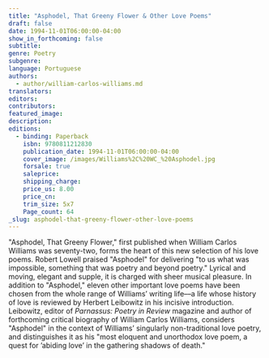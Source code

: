 ```yaml
---
title: "Asphodel, That Greeny Flower & Other Love Poems"
draft: false
date: 1994-11-01T06:00:00-04:00
show_in_forthcoming: false
subtitle:
genre: Poetry
subgenre:
language: Portuguese
authors:
  - author/william-carlos-williams.md
translators:
editors:
contributors:
featured_image:
description:
editions:
  - binding: Paperback
    isbn: 9780811212830
    publication_date: 1994-11-01T06:00:00-04:00
    cover_image: /images/Williams%2C%20WC_%20Asphodel.jpg
    forsale: true
    saleprice:
    shipping_charge:
    price_us: 8.00
    price_cn:
    trim_size: 5x7
    Page_count: 64
_slug: asphodel-that-greeny-flower-other-love-poems
---
```


"Asphodel, That Greeny Flower," first published when William Carlos Williams was seventy-two, forms the heart of this new selection of his love poems. Robert Lowell praised "Asphodel" for delivering "to us what was impossible, something that was poetry and beyond poetry." Lyrical and moving, elegant and supple, it is charged with sheer musical pleasure. In addition to "Asphodel," eleven other important love poems have been chosen from the whole range of Williams’ writing life––a life whose history of love is reviewed by Herbert Leibowitz in his incisive introduction. Leibowitz, editor of _Parnassus: Poetry in Review_ magazine and author of forthcoming critical biography of William Carlos Williams, considers "Asphodel" in the context of Williams’ singularly non-traditional love poetry, and distinguishes it as his "most eloquent and unorthodox love poem, a quest for ’abiding love’ in the gathering shadows of death."

